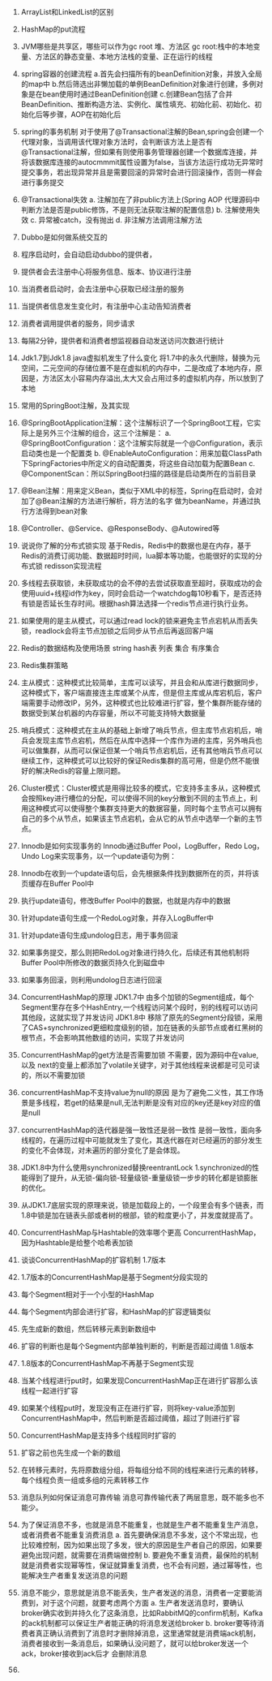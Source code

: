 1. ArrayList和LinkedList的区别

2. HashMap的put流程

3. JVM哪些是共享区，哪些可以作为gc root
  堆、方法区
  gc root:栈中的本地变量、方法区的静态变量、本地方法栈的变量、正在运行的线程

4. spring容器的创建流程
  a.首先会扫描所有的beanDefinition对象，并放入全局的map中
  b.然后筛选出非懒加载的单例BeanDefinition对象进行创建，多例对象是在bean使用时通过BeanDefinition创建
  c.创建Bean包括了合并BeanDefinition、推断构造方法、实例化、属性填充、初始化前、初始化、初始化后等步骤，AOP在初始化后

5. spring的事务机制
  对于使用了@Transactional注解的Bean,spring会创建一个代理对象，当调用该代理对象方法时，会判断该方法上是否有@Transactional注解，但如果有则使用事务管理器创建一个数据库连接，并将该数据库连接的autocmmmit属性设置为false，当该方法运行成功无异常时提交事务，若出现异常并且是需要回滚的异常时会进行回滚操作，否则一样会进行事务提交

6. @Transactional失效
  a. 注解加在了非public方法上(Spring AOP 代理源码中判断方法是否是public修饰，不是则无法获取注解的配置信息)
  b. 注解使用失效
  c. 异常被catch，没有抛出
  d. 非注解方法调用注解方法
  
7. Dubbo是如何做系统交互的
  1. 程序启动时，会自动启动dubbo的提供者，
  2. 提供者会去注册中心将服务信息、版本、协议进行注册
  3. 当消费者启动时，会去注册中心获取已经注册的服务
  4. 当提供者信息发生变化时，有注册中心主动告知消费者
  5. 消费者调用提供者的服务，同步请求
  6. 每隔2分钟，提供者和消费者想监视器自动发送访问次数进行统计

8. Jdk1.7到Jdk1.8 java虚拟机发⽣了什么变化
  将1.7中的永久代删除，替换为元空间，二元空间的存储位置不是在虚拟机的内存中，二是改成了本地内存，原因是，方法区太小容易内存溢出,太大又会占用过多的虚拟机内存，所以放到了本地

9. 常⽤的SpringBoot注解，及其实现
  1. @SpringBootApplication注解：这个注解标识了⼀个SpringBoot⼯程，它实际上是另外三个注解的组合，这三个注解是：
    a. @SpringBootConfiguration：这个注解实际就是⼀个@Configuration，表示启动类也是⼀个配置类
    b. @EnableAutoConfiguration：⽤来加载ClassPath下SpringFactories中所定义的⾃动配置类，将这些⾃动加载为配置Bean
    c. @ComponentScan：所以SpringBoot扫描的路径是启动类所在的当前⽬录
  2. @Bean注解：⽤来定义Bean，类似于XML中的<bean>标签，Spring在启动时，会对加了@Bean注解的⽅法进⾏解析，将⽅法的名字
      做为beanName，并通过执⾏⽅法得到bean对象
  3. @Controller、@Service、@ResponseBody、@Autowired等

10. 说说你了解的分布式锁实现
  基于Redis，Redis中的数据也是在内存，基于Redis的消费订阅功能、数据超时时间，lua脚本等功能，也能很好的实现的分布式锁
  redisson实现流程
  1. 多线程去获取锁，未获取成功的会不停的去尝试获取直至超时，获取成功的会使用uuid+线程id作为key，同时会启动一个watchdog每10秒看下，是否还持有锁是否延长生存时间。根据hash算法选择一个redis节点进行执行业务。
  2. 如果使用的是主从模式，可以通过read lock的锁来避免主节点宕机从而丢失锁，readlock会将主节点加锁之后同步从节点后再返回客户端


11. Redis的数据结构及使⽤场景
    string
    hash表
    列表
    集合
    有序集合

12. Redis集群策略
  1. 主从模式：这种模式⽐较简单，主库可以读写，并且会和从库进⾏数据同步，这种模式下，客户端直接连主库或某个从库，但是但主库或从库宕机后，客户端需要⼿动修改IP，另外，这种模式也⽐较难进⾏扩容，整个集群所能存储的数据受到某台机器的内存容量，所以不可能⽀持特⼤数据量
  2. 哨兵模式：这种模式在主从的基础上新增了哨兵节点，但主库节点宕机后，哨兵会发现主库节点宕机，然后在从库中选择⼀个库作为进的主库，另外哨兵也可以做集群，从⽽可以保证但某⼀个哨兵节点宕机后，还有其他哨兵节点可以继续⼯作，这种模式可以⽐较好的保证Redis集群的⾼可⽤，但是仍然不能很好的解决Redis的容量上限问题。
  3. Cluster模式：Cluster模式是⽤得⽐较多的模式，它⽀持多主多从，这种模式会按照key进⾏槽位的分配，可以使得不同的key分散到不同的主节点上，利⽤这种模式可以使得整个集群⽀持更⼤的数据容量，同时每个主节点可以拥有⾃⼰的多个从节点，如果该主节点宕机，会从它的从节点中选举⼀个新的主节点。

13. Innodb是如何实现事务的
  Innodb通过Buffer Pool，LogBuffer，Redo Log，Undo Log来实现事务，以⼀个update语句为例：
  1. Innodb在收到⼀个update语句后，会先根据条件找到数据所在的⻚，并将该⻚缓存在Buffer Pool中
  2. 执⾏update语句，修改Buffer Pool中的数据，也就是内存中的数据
  3. 针对update语句⽣成⼀个RedoLog对象，并存⼊LogBuffer中
  4. 针对update语句⽣成undolog⽇志，⽤于事务回滚
  5. 如果事务提交，那么则把RedoLog对象进⾏持久化，后续还有其他机制将Buffer Pool中所修改的数据⻚持久化到磁盘中
  6. 如果事务回滚，则利⽤undolog⽇志进⾏回滚

14. ConcurrentHashMap的原理
  JDK1.7中
    由多个加锁的Segment组成，每个Segment里存在多个HashEntry,一个线程访问某个段时，别的线程可以访问其他段，这就实现了并发访问
  JDK1.8中
    移除了原先的Segment分段锁，采用了CAS+synchronized更细粒度级别的锁，加在链表的头部节点或者红黑树的根节点，不会影响其他数组的访问，实现了并发访问

15. ConcurrentHashMap的get方法是否需要加锁
  不需要，因为源码中在value,以及 next的变量上都添加了volatile关键字，对于其他线程来说都是可见可读的，所以不需要加锁

16. concurrentHashMap不支持value为null的原因
  是为了避免二义性，其工作场景是多线程，若get的结果是null,无法判断是没有对应的key还是key对应的值是null

17. concurrentHashMap的迭代器是强一致性还是弱一致性
  是弱一致性，面向多线程的，在遍历过程中可能就发生了变化，其迭代器在对已经遍历的部分发生的变化不会体现，对未遍历的部分变化了是会体现。

18. JDK1.8中为什么使用synchronized替换reentrantLock
  1.synchronized的性能得到了提升，从无锁-偏向锁-轻量级锁-重量级锁一步步的转化都是锁膨胀的优化。
  2. 从JDK1.7底层实现的原理来说，锁是加载段上的，一个段里会有多个链表，而1.8中锁是加在链表头部或者树的根部，锁的粒度更小了，并发度就提高了。

19. ConcurrentHashMap与Hashtable的效率哪个更高
  ConcurrentHashMap， 因为Hashtable是给整个哈希表加锁

15. 谈谈ConcurrentHashMap的扩容机制
  1.7版本
  1. 1.7版本的ConcurrentHashMap是基于Segment分段实现的
  2. 每个Segment相对于⼀个⼩型的HashMap
  3. 每个Segment内部会进⾏扩容，和HashMap的扩容逻辑类似
  4. 先⽣成新的数组，然后转移元素到新数组中
  5. 扩容的判断也是每个Segment内部单独判断的，判断是否超过阈值
  1.8版本
  1. 1.8版本的ConcurrentHashMap不再基于Segment实现
  2. 当某个线程进⾏put时，如果发现ConcurrentHashMap正在进⾏扩容那么该线程⼀起进⾏扩容
  3. 如果某个线程put时，发现没有正在进⾏扩容，则将key-value添加到ConcurrentHashMap中，然后判断是否超过阈值，超过了则进⾏扩容
  4. ConcurrentHashMap是⽀持多个线程同时扩容的
  5. 扩容之前也先⽣成⼀个新的数组
  6. 在转移元素时，先将原数组分组，将每组分给不同的线程来进⾏元素的转移，每个线程负责⼀组或多组的元素转移⼯作

15. 消息队列如何保证消息可靠传输
  消息可靠传输代表了两层意思，既不能多也不能少。
  1. 为了保证消息不多，也就是消息不能重复，也就是⽣产者不能重复⽣产消息，或者消费者不能重复消费消息
    a. ⾸先要确保消息不多发，这个不常出现，也⽐较难控制，因为如果出现了多发，很⼤的原因是⽣产者⾃⼰的原因，如果要避免出现问题，就需要在消费端做控制
    b. 要避免不重复消费，最保险的机制就是消费者实现幂等性，保证就算重复消费，也不会有问题，通过幂等性，也能解决⽣产者重复发送消息的问题
  2. 消息不能少，意思就是消息不能丢失，⽣产者发送的消息，消费者⼀定要能消费到，对于这个问题，就要考虑两个⽅⾯
    a. ⽣产者发送消息时，要确认broker确实收到并持久化了这条消息，⽐如RabbitMQ的confirm机制，Kafka的ack机制都可以保证⽣产者能正确的将消息发送给broker
    b. broker要等待消费者真正确认消费到了消息时才删除掉消息，这⾥通常就是消费端ack机制，消费者接收到⼀条消息后，如果确认没问题了，就可以给broker发送⼀个ack，broker接收到ack后才
会删除消息
16.





